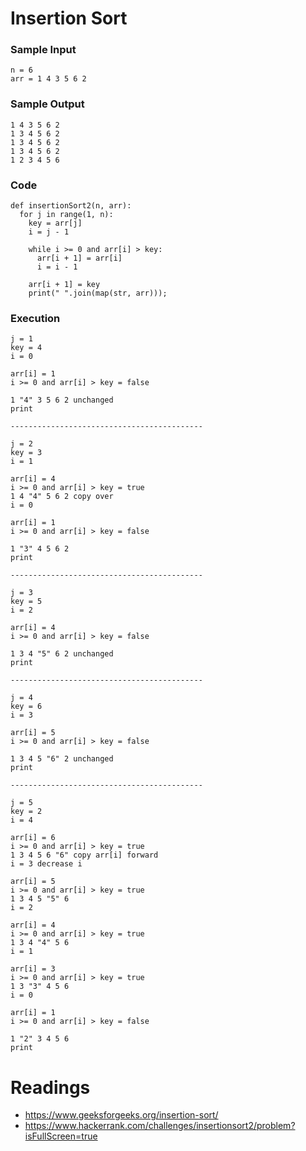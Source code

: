 # Insertion Sort

### Sample Input

```
n = 6
arr = 1 4 3 5 6 2
```

### Sample Output

```
1 4 3 5 6 2
1 3 4 5 6 2
1 3 4 5 6 2
1 3 4 5 6 2
1 2 3 4 5 6
```

### Code

```
def insertionSort2(n, arr):
  for j in range(1, n):
    key = arr[j]
    i = j - 1

    while i >= 0 and arr[i] > key:
      arr[i + 1] = arr[i]
      i = i - 1

    arr[i + 1] = key
    print(" ".join(map(str, arr)));
```

### Execution

```
j = 1
key = 4
i = 0

arr[i] = 1
i >= 0 and arr[i] > key = false

1 "4" 3 5 6 2 unchanged
print

-------------------------------------------

j = 2
key = 3
i = 1

arr[i] = 4
i >= 0 and arr[i] > key = true
1 4 "4" 5 6 2 copy over
i = 0

arr[i] = 1
i >= 0 and arr[i] > key = false

1 "3" 4 5 6 2
print

-------------------------------------------

j = 3
key = 5
i = 2

arr[i] = 4
i >= 0 and arr[i] > key = false

1 3 4 "5" 6 2 unchanged
print

-------------------------------------------

j = 4
key = 6
i = 3

arr[i] = 5
i >= 0 and arr[i] > key = false

1 3 4 5 "6" 2 unchanged
print

-------------------------------------------

j = 5
key = 2
i = 4

arr[i] = 6
i >= 0 and arr[i] > key = true
1 3 4 5 6 "6" copy arr[i] forward
i = 3 decrease i

arr[i] = 5
i >= 0 and arr[i] > key = true
1 3 4 5 "5" 6
i = 2

arr[i] = 4
i >= 0 and arr[i] > key = true
1 3 4 "4" 5 6
i = 1

arr[i] = 3
i >= 0 and arr[i] > key = true
1 3 "3" 4 5 6
i = 0

arr[i] = 1
i >= 0 and arr[i] > key = false

1 "2" 3 4 5 6
print

```

# Readings

- https://www.geeksforgeeks.org/insertion-sort/
- https://www.hackerrank.com/challenges/insertionsort2/problem?isFullScreen=true
